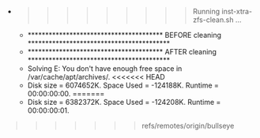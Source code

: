 * >>>>>>>>> Running inst-xtra-zfs-clean.sh ...
  * ***************************************  BEFORE cleaning  *****************************************
  * ***************************************  AFTER cleaning  *****************************************
  * Solving E: You don't have enough free space in /var/cache/apt/archives/.
<<<<<<< HEAD
  * Disk size = 6074652K. Space Used = -124188K. Runtime = 00:00:00:00.
=======
  * Disk size = 6382372K. Space Used = -124208K. Runtime = 00:00:00:01.
>>>>>>> refs/remotes/origin/bullseye
